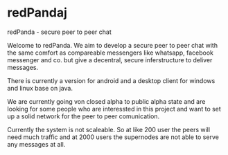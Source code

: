 redPandaj
=========

redPanda - secure peer to peer chat


Welcome to redPanda. We aim to develop a secure peer to peer chat with the same comfort as compareable messengers like whatsapp, facebook messenger and co. but give a decentral, secure inferstructure to deliver messages.

There is currently a version for android and a desktop client for windows and linux base on java.

We are currently going von closed alpha to public alpha state and are looking for some people who are interessted in this project and want to set up a solid network for the peer to peer comunication.

Currently the system is not scaleable. So at like 200 user the peers will need much traffic and at 2000 users the supernodes are not able to serve any messages at all.
